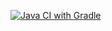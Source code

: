 [![Java CI with Gradle](https://github.com/Anest2023/patternshw/actions/workflows/main.yml/badge.svg)](https://github.com/Anest2023/patternshw/actions/workflows/main.yml)
